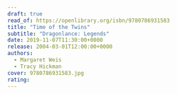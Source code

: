 ```yaml
---
draft: true
read_of: https://openlibrary.org/isbn/9780786931583
title: "Time of the Twins"
subtitle: "Dragonlance: Legends"
date: 2019-11-07T11:30:00+0000
release: 2004-03-01T12:00:00+0000
authors:
  - Margaret Weis
  - Tracy Hickman
cover: 9780786931583.jpg
rating:
---
```

